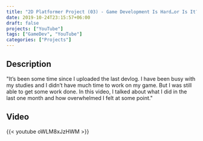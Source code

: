 ```yaml
---
title: "2D Platformer Project (03) - Game Development Is Hard…or Is It?"
date: 2019-10-24T23:15:57+06:00
draft: false
projects: ["YouTube"]
tags: ["GameDev", "YouTube"]
categories: ["Projects"]
---
```


## Description

"It’s been some time since I uploaded the last devlog. I have been busy with my studies and I didn’t have much time to work on my game. But I was still able to get some work done. In this video, I talked about what I did in the last one month and how overwhelmed I felt at some point."

## Video

{{< youtube oWLM8xJzHWM >}}